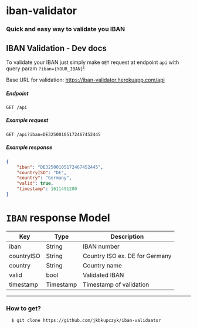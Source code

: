 # iban-validator
### Quick and easy way to validate you IBAN




## IBAN Validation - Dev docs

To validate your IBAN just simply make `GET` request at endpoint `api` with query param `?iban={YOUR_IBAN}`! 

Base URL for validation: https://iban-validator.herokuapp.com/api

##### Endpoint
`GET /api`

##### Example request
`GET /api?iban=DE32500105172467452445`

##### Example response
```json
{
    "iban": "DE32500105172467452445",
    "countryISO": "DE",
    "country": "Germany",
    "valid": true,
    "timestamp": 1611491200
}
```

# `IBAN` response Model

| Key              | Type          | Description |
| ---------------- | ------------- | ----------- |
| iban             | String        | IBAN number |
| countryISO       | String        | Country ISO ex. DE for Germany |
| country          | String        | Country name |
| valid            | bool          | Validated IBAN |
| timestamp        | Timestamp     | Timestamp of validation |

---

### How to get?
```git
  $ git clone https://github.com/jkbkupczyk/iban-validaator
```
